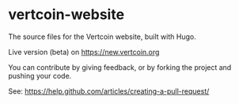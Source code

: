 # vertcoin-website
The source files for the Vertcoin website, built with Hugo.

Live version (beta) on https://new.vertcoin.org

You can contribute by giving feedback, or by forking the project and pushing your code.

See: https://help.github.com/articles/creating-a-pull-request/
